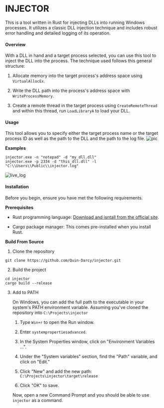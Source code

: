 # INJECTOR

This is a tool written in Rust for injecting DLLs into running Windows processes. It utilizes a classic DLL injection technique and includes robust error handling and detailed logging of its operation. 

#### Overview

With a DLL in hand and a target process selected, you can use this tool to inject the DLL into the process. The technique used follows this general structure:

1. Allocate memory into the target process's address space using `VirtualAllocEx`.

2. Write the DLL path into the process's address space with `WriteProcessMemory`.

3. Create a remote thread in the target process using `CreateRemoteThread` and within this thread, run `LoadLibraryA` to load your DLL.

#### Usage

This tool allows you to specify either the target process name or the target process ID as well as the path to the DLL and the path to the log file. 
 ![pic](/home/arbegla/projects/rust/binaries/injector/pictures/usage.PNG)

**Examples**

```shell
injector.exe -n "notepad" -d "my_dll.dll"
injector.exe -p 2334 -d "this_dll.dll" -l "C:\\Users\\Public\\injector.log"
```

![live_log](/home/arbegla/projects/rust/binaries/injector/pictures/live_log.gif)

#### Installation

Before you begin, ensure you have met the following requirements.

**Prerequisites**

* Rust programming language: [Download and isntall from the official site](https://www.rust-lang.org/tools/install).

* Cargo package manager: This comes pre-installed when you install Rust. 

**Build From Source**

1. Clone the repository

```shell
git clone https://github.com/Quin-Darcy/injector.git
```

2. Build the project

```shell
cd injector
cargo build --release
```

3. Add to PATH
   
   On Windows, you can add the full path to the executable in your system's PATH environment variable. Assuming you've cloned the repository into `C:\Projects\injector`
   
   1. Type `Win+r` to open the Run window.
   
   2. Enter `systempropertiesadvanced`.
   
   3. In the System Properties window, click on "Environment Variables ...".
   
   4. Under the "System variables" section, find the "Path" variable, and click on "Edit."
   
   5. Click "New" and add the new path: `C:\Projects\injector\target\release`
   
   6. Click "OK" to save.
   
   Now, open a new Command Prompt and you should be able to use `injector` as a command.
